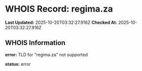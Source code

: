 # WHOIS Record: regima.za

**Last Updated:** 2025-10-20T03:32:27.916Z
**Checked At:** 2025-10-20T03:32:27.916Z

## WHOIS Information

**error:** TLD for "regima.za" not supported

**status:** error

